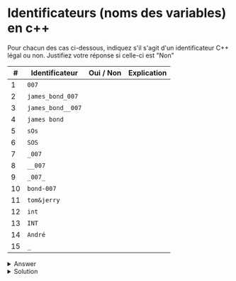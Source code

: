 # Identificateurs (noms des variables) en c++
Pour chacun des cas ci-dessous, indiquez s'il s'agit d'un identificateur C++ légal ou non. Justifiez votre réponse si celle-ci est "Non"

|  #  | Identificateur | Oui / Non | Explication | 
| --- | -------------- | --------- | ----------- |
| 1 | `007` | | |
| 2 | `james_bond_007`  | | |
| 3 | `james_bond__007`  | | |
| 4 | `james bond` | | |
| 5 | `sOs` | | |
| 6 | `SOS` | | |
| 7 | `_007` | | |
| 8 | `__007` | | |
| 9 | `_007_` | | |
| 10 | `bond-007` | | |
| 11 | `tom&jerry` | | |
| 12 | `int` | | |
| 13 | `INT` | | |
| 14 | `André` | | |
| 15 | `_` | | |


<details>
<summary>Answer</summary>
1:Non:Commence par un chiffre
2:Oui
3:Oui
4:Non:Espace
5:Oui
6:Non:Commence par une maj
7:Non:Commence par _
8:Idem
9:Oui
10:Oui
11:Non:&
12:Non:mot-clé
13:Oui
14:Non: é
15:Non
</details>

<details>
<summary>Solution</summary>

|  #  | Identificateur | Oui / Non | Explication | 
| --- | -------------- | --------- | ----------- |
|1 | `7` | Non | Un identificateur ne peut pas commencer par un chiffre |
|2 | `james_bond_007` | Oui |  |
|3 | `james_bond__007` | Oui | Plusieurs _ peuvent se suivre |
|4 | `james bond` | Non | Pas d'espace dans un identificateur |
|5 | `sOs` | Oui |  |
|6 | `SOS` | Oui | Vu que C++ tient compte de la casse, 5) est un identificateur différent de 6) |
|7 | `_007` | Oui | Un identificateur peut commencer par _ |
|8 | `__007` | Oui |  |
|9 | `_007_` | Oui |  |
|10 | `bond-007` | Non | Le caractère '-' n'est pas autorisé |
|11 | `tom&jerry` | Non | Le caractère '&' n'est pas autorisé |
|12 | `int` | Non | Mot réservé |
|13 | `INT` | Oui | Déconseillé toutefois ! |
|14 | `André` | Non | Les lettres accentuées ne sont pas autorisées |
|15 | `_` | Oui | … mais pas des plus parlants (!) |


</details>